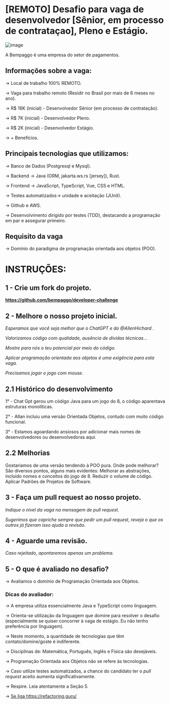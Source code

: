 # [REMOTO] Desafio para vaga de desenvolvedor [Sênior, em processo de contrataçao], Pleno e Estágio.

![image](https://user-images.githubusercontent.com/5315184/228086966-4b4b41cc-276c-4d04-96b8-5d37317a89e8.png)

A Bempaggo é uma empresa do setor de pagamentos.

## Informações sobre a vaga:

-> Local de trabalho 100% REMOTO.

-> Vaga para trabalho remoto (Residir no Brasil por mais de 6 meses no ano).

-> R$ 16K (inicial) - Desenvolvedor Sênior (em processo de contrataçâo).

-> R$ 7K (inicial) - Desenvolvedor Pleno.

-> R$ 2K (inicial) - Desenvolvedor Estágio.

-> + Benefícios.


## Principais tecnologias que utilizamos:

-> Banco de Dados (Postgresql e Mysql).

-> Backend -> Java (ORM, jakarta.ws.rs [jersey]), Rust.

-> Frontend -> JavaScript, TypeScript, Vue, CSS e HTML.

-> Testes automatizados-> unidade e aceitação (JUnit).

-> Github e AWS.

-> Desenvolvimento dirigido por testes (TDD), destacando a programação em par e assegurar primeiro.


## Requisito da vaga

-> Domínio do paradigma de programação orientada aos objetos (POO).

##
# INSTRUÇÕES:

## 1 - Crie um fork do projeto.
__https://github.com/bempaggo/developer-challenge__

## 2 - Melhore o nosso projeto inicial.


_Esperamos que você seja melhor que o ChatGPT e do @AllenHichard ._

_Valorizamos código com qualidade, ausência de dívidas técnicas..._

_Mostre para nós o teu potencial por meio do código._

_Aplicar programação orientada aos objetos é uma exigência para esta vaga._

_Precisamos jogar o jogo com mouse._

## 2.1 Histórico do desenvolvimento
1° - Chat Gpt gerou um código Java para um jogo do 8, o código aparentava estruturas monolíticas.

2° - Allan incluiu uma versão Orientada Objetos, contudo com muito código funcional.

3° - Estamos agoardando ansiosos por adicionar mais nomes de desenvolvedores ou desenvolvedoras aqui. 

## 2.2 Melhorias
Gostariamos de uma versão tendendo à POO pura. Onde pode melhorar? 
  São diversos pontos, alguns mais evidentes: Melhorar as abstrações, incluido nomes e conceitos do jogo de 8. Reduzir o volume de código. Aplicar Padrões de Projetos de Software.    

## 3 - Faça um pull request ao nosso projeto.

_Indique o nível da vaga na mensagem de pull request._

_Sugerimos que capriche sempre que pedir um pull request, reveja o que os outros já fizeram isso ajuda a revisão._


## 4 - Aguarde uma revisão.

_Caso rejeitado, apontaremos apenas um problema._

## 5 - O que é avaliado no desafio?

-> Avaliamos o domínio de Programação Orientada aos Objetos.

### Dicas do avaliador:

-> A empresa utiliza essencialmente Java e TypeScript como linguagem.

-> Orienta-se utilização da linguagem que domine para resolver o desafio (especialmente se quiser concorrer à vaga de estágio. Eu não tenho preferência por linguagem).

-> Neste momento, a quantidade de tecnologias que têm contato/domine/goste é indiferente.

-> Disciplinas de: Matemática, Português, Inglês e Física são desejáveis.

-> Programação Orientada aos Objetos não se refere às tecnologias.

-> Caso utilize testes automatizados, a chance do candidato ter o _pull request_ aceito aumenta significativamente.

-> Respire. Leia atentamente a Seção 5.

-> [Se liga ](https://refactoring.guru/)https://refactoring.guru/



